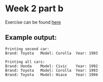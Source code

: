# Week 2 part b

Exercise can be found [here](https://peatutor.com/cplus/harjoitukset/h2b.php)

## Example output:

```
Printing second car:
Brand: Toyota   Model: Corolla  Year: 1993

Printing all cars:
Brand: Honda    Model: Civic    Year: 1992
Brand: Toyota   Model: Corolla  Year: 1993
Brand: Toyota   Model: Hiace    Year: 1994
```
